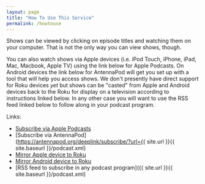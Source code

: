```yaml
---
layout: page
title: "How To Use This Service"
permalink: /howtouse
---
```


Shows can be viewed by clicking on episode titles and watching them on your computer.  That is not the only way you can view shows, though.  

You can also watch shows via Apple devices (i.e. iPod Touch, iPhone, iPad, Mac, Macbook, Apple TV) using the link below for Apple Podcasts.  On Android devices the link below for AntennaPod will get you set up with a tool that will help you access shows.  We don't presently have direct support for Roku devices *yet* but shows can be "casted" from Apple and Android devices back to the Roku for display on a television according to instructions linked below.  In any other case you will want to use the RSS feed linked below to follow along in your podcast program.

Links:

* [Subscribe via Apple Podcasts](https://podcasts.apple.com/us/podcast/elp-television/id1589693984)
* [Subscribe via AntennaPod](https://antennapod.org/deeplink/subscribe/?url={{ site.url }}{{ site.baseurl }}/podcast.xml)
* [Mirror Apple device to Roku](https://www.businessinsider.com/roku-airplay?op=1)
* [Mirror Android device to Roku](https://www.androidauthority.com/how-to-cast-to-roku-1171539/)
* [RSS feed to subscribe in any podcast program]({{ site.url }}{{ site.baseurl }}/podcast.xml)
